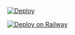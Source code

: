 [![Deploy](https://www.herokucdn.com/deploy/button.svg)](https://github.com/RankerX23/vscodehero)

[![Deploy on Railway](https://railway.app/button.svg)](https://railway.app/new/template?template=https://github.com/RankerX23/vscodehero)
